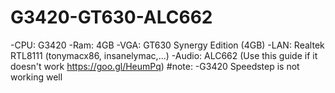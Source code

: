 # G3420-GT630-ALC662 
-CPU: G3420
-Ram: 4GB
-VGA: GT630 Synergy Edition (4GB)
-LAN: Realtek RTL8111 (tonymacx86, insanelymac,...)
-Audio: ALC662 (Use this guide if it doesn't work https://goo.gl/HeumPq)
#note:
-G3420 Speedstep is not working well
